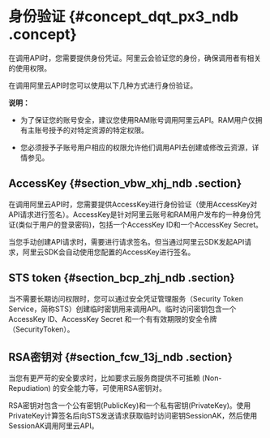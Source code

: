 # 身份验证 {#concept_dqt_px3_ndb .concept}

在调用API时，您需要提供身份凭证。阿里云会验证您的身份，确保调用者有相关的使用权限。

在调用阿里云API时您可以使用以下几种方式进行身份验证。

**说明：** 

-   为了保证您的账号安全，建议您使用RAM账号调用阿里云API。RAM用户仅拥有主账号授予的对特定资源的特定权限。

-   您必须授予子账号用户相应的权限允许他们调用API去创建或修改云资源，详情参见。


## AccessKey {#section_vbw_xhj_ndb .section}

在调用阿里云API时，您需要提供AccessKey进行身份验证（使用AccessKey对API请求进行签名）。AccessKey是针对阿里云账号和RAM用户发布的一种身份凭证\(类似于用户的登录密码\)，包括一个AccessKey ID和一个AccessKey Secret。

当您手动创建API请求时，需要进行请求签名。但当通过阿里云SDK发起API请求，阿里云SDK会自动使用您配置的AccessKey进行签名。

## **STS token** {#section_bcp_zhj_ndb .section}

当不需要长期访问权限时，您可以通过安全凭证管理服务（Security Token Service，简称STS）创建临时密钥用来调用API。临时访问密钥包含一个AccessKey ID、AccessKey Secret 和一个有有效期限的安全令牌（SecurityToken）。

## RSA密钥对 {#section_fcw_13j_ndb .section}

当您有更严苛的安全要求时，比如要求云服务商提供不可抵赖 \(Non-Repudiation\) 的安全能力等，可使用RSA密钥对。

RSA密钥对包含一个公有密钥\(PublicKey\)和一个私有密钥\(PrivateKey\)。使用PrivateKey计算签名后向STS发送请求获取临时访问密钥SessionAK，然后使用SessionAK调用阿里云API。

